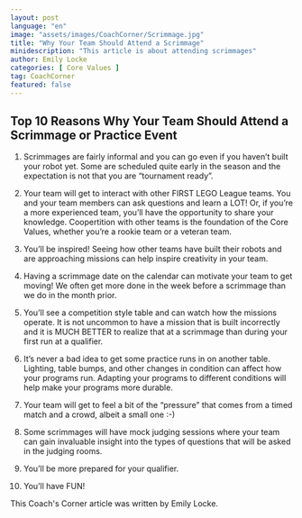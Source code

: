 ```yaml
---
layout: post
language: "en"
image: "assets/images/CoachCorner/Scrimmage.jpg"
title: "Why Your Team Should Attend a Scrimmage"
minidescription: "This article is about attending scrimmages"
author: Emily Locke
categories: [ Core Values ]
tag: CoachCorner
featured: false
---
```


## Top 10 Reasons Why Your Team Should Attend a Scrimmage or Practice Event

1) Scrimmages are fairly informal and you can go even if you haven’t built your robot yet.  Some are scheduled quite early in the season and the expectation is not that you are “tournament ready”.<br>

2) Your team will get to interact with other FIRST LEGO League teams.  You and your team members can ask questions and learn a LOT!  Or, if you’re a more experienced team, you’ll have the opportunity to share your knowledge.  Coopertition with other teams is the foundation of the Core Values, whether you’re a rookie team or a veteran team. <br>

3) You’ll be inspired!  Seeing how other teams have built their robots and are approaching missions can help inspire creativity in your team.<br>

4) Having a scrimmage date on the calendar can motivate your team to get moving!  We often get more done in the week before a scrimmage than we do in the month prior.<br>

5) You’ll see a competition style table and can watch how the missions operate.  It is not uncommon to have a mission that is built incorrectly and it is MUCH BETTER to realize that at a scrimmage than during your first run at a qualifier.<br>

6) It’s never a bad idea to get some practice runs in on another table.  Lighting, table bumps, and other changes in condition can affect how your programs run.  Adapting your programs to different conditions will help make your programs more durable.<br>

7) Your team will get to feel a bit of the “pressure” that comes from a timed match and a crowd, albeit a small one :-) <br>

8) Some scrimmages will have mock judging sessions where your team can gain invaluable insight into the types of questions that will be asked in the judging rooms.<br>

9) You’ll be more prepared for your qualifier.<br>

10) You’ll have FUN! <br>

This Coach's Corner article was written by Emily Locke.
